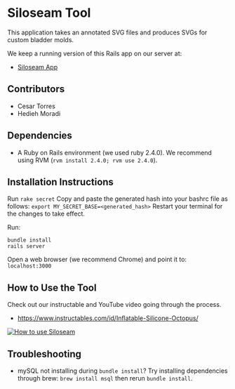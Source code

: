 Siloseam Tool
=========

This application takes an annotated SVG files and produces SVGs for custom bladder molds. 

We keep a running version of this Rails app on our server at: 

* [Siloseam App](https://hybridatelier.uta.edu/apps/siloseam)

## Contributors

* Cesar Torres
* Hedieh Moradi

## Dependencies

* A Ruby on Rails environment (we used ruby 2.4.0). We recommend using RVM (`rvm install 2.4.0; rvm use 2.4.0`).


## Installation Instructions
Run
`rake secret`
Copy and paste the generated hash into your bashrc file as follows:
`export MY_SECRET_BASE=<generated_hash>`
Restart your terminal for the changes to take effect.

Run: 
```
bundle install
rails server
```
Open a web browser (we recommend Chrome) and point it to: 
`localhost:3000`

## How to Use the Tool
Check out our instructable and YouTube video going through the process. 
* https://www.instructables.com/id/Inflatable-Silicone-Octopus/

[![How to use Siloseam](http://img.youtube.com/vi/BlMqOIE3d1k/0.jpg)](http://www.youtube.com/watch?v=BlMqOIE3d1k "")

## Troubleshooting

* mySQL not installing during `bundle install`? Try installing dependencies through brew: `brew install msql` then rerun `bundle install`.  

